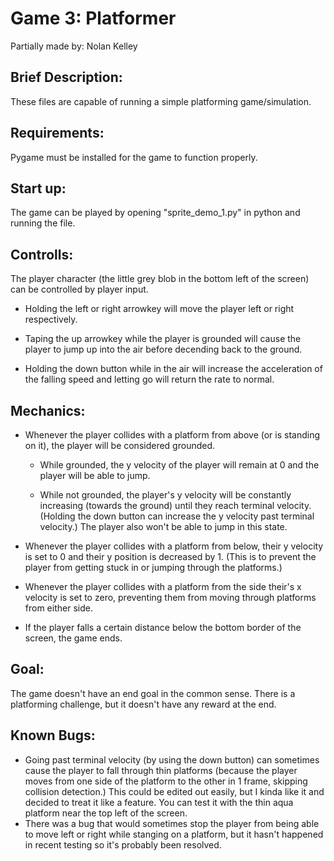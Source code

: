 # Game 3: Platformer 
Partially made by: Nolan Kelley
## Brief Description:
These files are capable of running a simple platforming game/simulation.
## Requirements:
Pygame must be installed for the game to function properly.
## Start up:
The game can be played by opening "sprite_demo_1.py" in python and running the file.
## Controlls:
The player character (the little grey blob in the bottom left of the screen) can be controlled by player input. 

* Holding the left or right arrowkey will move the player left or right respectively. 

* Taping the up arrowkey while the player is grounded will cause the player to jump up into the air before decending back to the ground.

* Holding the down button while in the air will increase the acceleration of the falling speed and letting go will return the rate to normal.
## Mechanics:
* Whenever the player collides with a platform from above (or is standing on it), the player will be considered grounded. 

  * While grounded, the y velocity of the player will remain at 0 and the player will be able to jump.

  * While not grounded, the player's y velocity will be constantly increasing (towards the ground) until they reach terminal velocity. (Holding the down button can increase the y velocity past terminal velocity.) The player also won't be able to jump in this state.

* Whenever the player collides with a platform from below, their y velocity is set to 0 and their y position is decreased by 1. (This is to prevent the player from getting stuck in or jumping through the platforms.)

* Whenever the player collides with a platform from the side their's x velocity is set to zero, preventing them from moving through platforms from either side.

* If the player falls a certain distance below the bottom border of the screen, the game ends.
## Goal:
The game doesn't have an end goal in the common sense. There is a platforming challenge, but it doesn't have any reward at the end.
## Known Bugs:
* Going past terminal velocity (by using the down button) can sometimes cause the player to fall through thin platforms (because the player moves from one side of the platform to the other in 1 frame, skipping collision detection.) This could be edited out easily, but I kinda like it and decided to treat it like a feature. You can test it with the thin aqua platform near the top left of the screen. 
* There was a bug that would sometimes stop the player from being able to move left or right while stanging on a platform, but it hasn't happened in recent testing so it's probably been resolved. 
